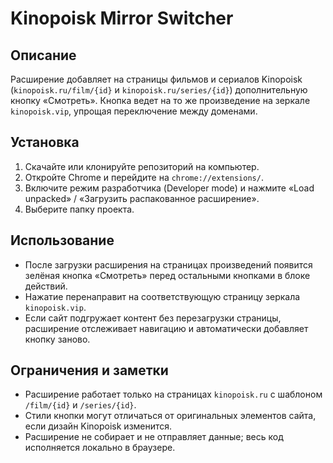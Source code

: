 # Kinopoisk Mirror Switcher

## Описание
Расширение добавляет на страницы фильмов и сериалов Kinopoisk (`kinopoisk.ru/film/{id}` и `kinopoisk.ru/series/{id}`) дополнительную кнопку «Смотреть». Кнопка ведет на то же произведение на зеркале `kinopoisk.vip`, упрощая переключение между доменами.

## Установка
1. Скачайте или клонируйте репозиторий на компьютер.
2. Откройте Chrome и перейдите на `chrome://extensions/`.
3. Включите режим разработчика (Developer mode) и нажмите «Load unpacked» / «Загрузить распакованное расширение».
4. Выберите папку проекта.

## Использование
- После загрузки расширения на страницах произведений появится зелёная кнопка «Смотреть» перед остальными кнопками в блоке действий.
- Нажатие перенаправит на соответствующую страницу зеркала `kinopoisk.vip`.
- Если сайт подгружает контент без перезагрузки страницы, расширение отслеживает навигацию и автоматически добавляет кнопку заново.

## Ограничения и заметки
- Расширение работает только на страницах `kinopoisk.ru` с шаблоном `/film/{id}` и `/series/{id}`.
- Стили кнопки могут отличаться от оригинальных элементов сайта, если дизайн Kinopoisk изменится.
- Расширение не собирает и не отправляет данные; весь код исполняется локально в браузере.
